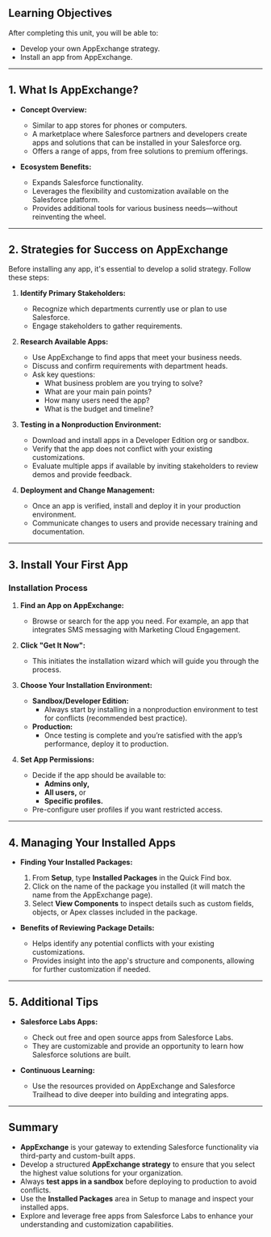 ## Learning Objectives

After completing this unit, you will be able to:
- Develop your own AppExchange strategy.
- Install an app from AppExchange.

---

## 1. What Is AppExchange?

- **Concept Overview:**
  - Similar to app stores for phones or computers.
  - A marketplace where Salesforce partners and developers create apps and solutions that can be installed in your Salesforce org.
  - Offers a range of apps, from free solutions to premium offerings.

- **Ecosystem Benefits:**
  - Expands Salesforce functionality.
  - Leverages the flexibility and customization available on the Salesforce platform.
  - Provides additional tools for various business needs—without reinventing the wheel.

---

## 2. Strategies for Success on AppExchange

Before installing any app, it's essential to develop a solid strategy. Follow these steps:

1. **Identify Primary Stakeholders:**
   - Recognize which departments currently use or plan to use Salesforce.
   - Engage stakeholders to gather requirements.

2. **Research Available Apps:**
   - Use AppExchange to find apps that meet your business needs.
   - Discuss and confirm requirements with department heads.
   - Ask key questions:
     - What business problem are you trying to solve?
     - What are your main pain points?
     - How many users need the app?
     - What is the budget and timeline?

3. **Testing in a Nonproduction Environment:**
   - Download and install apps in a Developer Edition org or sandbox.
   - Verify that the app does not conflict with your existing customizations.
   - Evaluate multiple apps if available by inviting stakeholders to review demos and provide feedback.

4. **Deployment and Change Management:**
   - Once an app is verified, install and deploy it in your production environment.
   - Communicate changes to users and provide necessary training and documentation.

---

## 3. Install Your First App

### Installation Process

1. **Find an App on AppExchange:**
   - Browse or search for the app you need. For example, an app that integrates SMS messaging with Marketing Cloud Engagement.

2. **Click "Get It Now":**
   - This initiates the installation wizard which will guide you through the process.

3. **Choose Your Installation Environment:**
   - **Sandbox/Developer Edition:**  
     - Always start by installing in a nonproduction environment to test for conflicts (recommended best practice).
   - **Production:**  
     - Once testing is complete and you’re satisfied with the app’s performance, deploy it to production.

4. **Set App Permissions:**
   - Decide if the app should be available to:
     - **Admins only,**
     - **All users,** or 
     - **Specific profiles.**
   - Pre-configure user profiles if you want restricted access.

---

## 4. Managing Your Installed Apps

- **Finding Your Installed Packages:**
  1. From **Setup**, type **Installed Packages** in the Quick Find box.
  2. Click on the name of the package you installed (it will match the name from the AppExchange page).
  3. Select **View Components** to inspect details such as custom fields, objects, or Apex classes included in the package.

- **Benefits of Reviewing Package Details:**
  - Helps identify any potential conflicts with your existing customizations.
  - Provides insight into the app's structure and components, allowing for further customization if needed.

---

## 5. Additional Tips

- **Salesforce Labs Apps:**
  - Check out free and open source apps from Salesforce Labs.
  - They are customizable and provide an opportunity to learn how Salesforce solutions are built.
  
- **Continuous Learning:**
  - Use the resources provided on AppExchange and Salesforce Trailhead to dive deeper into building and integrating apps.

---

## Summary

- **AppExchange** is your gateway to extending Salesforce functionality via third-party and custom-built apps.
- Develop a structured **AppExchange strategy** to ensure that you select the highest value solutions for your organization.
- Always **test apps in a sandbox** before deploying to production to avoid conflicts.
- Use the **Installed Packages** area in Setup to manage and inspect your installed apps.
- Explore and leverage free apps from Salesforce Labs to enhance your understanding and customization capabilities.
